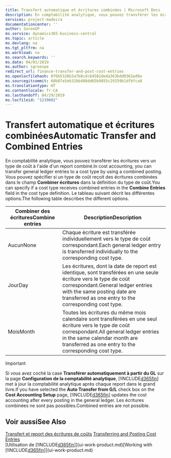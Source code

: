 ```yaml
---
title: Transfert automatique et écritures combinées | Microsoft Docs
description: En comptabilité analytique, vous pouvez transférer les écritures vers un type de coût à l'aide d'un report combiné. Vous pouvez spécifier si un type de coût reçoit des écritures combinées dans le champ **Combiner écritures** dans la définition du type de coût. Le tableau suivant décrit les différentes options.
services: project-madeira
documentationcenter: ''
author: SorenGP
ms.service: dynamics365-business-central
ms.topic: article
ms.devlang: na
ms.tgt_pltfrm: na
ms.workload: na
ms.search.keywords: ''
ms.date: 04/01/2019
ms.author: sgroespe
redirect_url: finance-transfer-and-post-cost-entries
ms.openlocfilehash: 8f6b5328b3a7b8cdcb4582deda363bdd0361ed9a
ms.sourcegitcommit: 60b87e5eb32bb408dd65b9855c29159b1dfbfca8
ms.translationtype: HT
ms.contentlocale: fr-CA
ms.lasthandoff: 04/29/2019
ms.locfileid: "1239002"
---
```

# <a name="automatic-transfer-and-combined-entries"></a><span data-ttu-id="52b8a-105">Transfert automatique et écritures combinées</span><span class="sxs-lookup"><span data-stu-id="52b8a-105">Automatic Transfer and Combined Entries</span></span>
<span data-ttu-id="52b8a-106">En comptabilité analytique, vous pouvez transférer les écritures vers un type de coût à l'aide d'un report combiné.</span><span class="sxs-lookup"><span data-stu-id="52b8a-106">In cost accounting, you can transfer general ledger entries to a cost type by using a combined posting.</span></span> <span data-ttu-id="52b8a-107">Vous pouvez spécifier si un type de coût reçoit des écritures combinées dans le champ **Combiner écritures** dans la définition du type de coût.</span><span class="sxs-lookup"><span data-stu-id="52b8a-107">You can specify if a cost type receives combined entries in the **Combine Entries** field in the cost type definition.</span></span> <span data-ttu-id="52b8a-108">Le tableau suivant décrit les différentes options.</span><span class="sxs-lookup"><span data-stu-id="52b8a-108">The following table describes the different options.</span></span>  

|<span data-ttu-id="52b8a-109">Combiner des écritures</span><span class="sxs-lookup"><span data-stu-id="52b8a-109">Combine entries</span></span>|<span data-ttu-id="52b8a-110">Description</span><span class="sxs-lookup"><span data-stu-id="52b8a-110">Description</span></span>|  
|---------------------|-----------------|  
|<span data-ttu-id="52b8a-111">Aucun</span><span class="sxs-lookup"><span data-stu-id="52b8a-111">None</span></span>|<span data-ttu-id="52b8a-112">Chaque écriture est transférée individuellement vers le type de coût correspondant.</span><span class="sxs-lookup"><span data-stu-id="52b8a-112">Each general ledger entry is transferred individually to the corresponding cost type.</span></span>|  
|<span data-ttu-id="52b8a-113">Jour</span><span class="sxs-lookup"><span data-stu-id="52b8a-113">Day</span></span>|<span data-ttu-id="52b8a-114">Les écritures, dont la date de report est identique, sont transférées en une seule écriture vers le type de coût correspondant.</span><span class="sxs-lookup"><span data-stu-id="52b8a-114">General ledger entries with the same posting date are transferred as one entry to the corresponding cost type.</span></span>|  
|<span data-ttu-id="52b8a-115">Mois</span><span class="sxs-lookup"><span data-stu-id="52b8a-115">Month</span></span>|<span data-ttu-id="52b8a-116">Toutes les écritures du même mois calendaire sont transférées en une seul écriture vers le type de coût correspondant.</span><span class="sxs-lookup"><span data-stu-id="52b8a-116">All general ledger entries in the same calendar month are transferred as one entry to the corresponding cost type.</span></span>|  

> [!IMPORTANT]  
>  <span data-ttu-id="52b8a-117">Si vous avez coché la case **Transférer automatiquement à partir du GL** sur la page **Configuration de la comptabilité analytique**, [!INCLUDE[d365fin](includes/d365fin_md.md)] met à jour la comptabilité analytique après chaque report dans le grand livre.</span><span class="sxs-lookup"><span data-stu-id="52b8a-117">If you have selected the **Auto Transfer from G/L** check box on the **Cost Accounting Setup** page, [!INCLUDE[d365fin](includes/d365fin_md.md)] updates the cost accounting after every posting in the general ledger.</span></span> <span data-ttu-id="52b8a-118">Les écritures combinées ne sont pas possibles.</span><span class="sxs-lookup"><span data-stu-id="52b8a-118">Combined entries are not possible.</span></span>  

## <a name="see-also"></a><span data-ttu-id="52b8a-119">Voir aussi</span><span class="sxs-lookup"><span data-stu-id="52b8a-119">See Also</span></span>  
 <span data-ttu-id="52b8a-120">[Transfert et report des écritures de coûts](finance-transfer-and-post-cost-entries.md) </span><span class="sxs-lookup"><span data-stu-id="52b8a-120">[Transferring and Posting Cost Entries](finance-transfer-and-post-cost-entries.md) </span></span>  
 <span data-ttu-id="52b8a-121">[Utilisation de [!INCLUDE[d365fin](includes/d365fin_md.md)]](ui-work-product.md)</span><span class="sxs-lookup"><span data-stu-id="52b8a-121">[Working with [!INCLUDE[d365fin](includes/d365fin_md.md)]](ui-work-product.md)</span></span>

